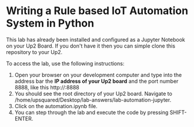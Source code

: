 # Writing a Rule based IoT Automation System in Python

This lab has already been installed and configured as a Jupyter Notebook on your Up2 Board.  If you don't have it then you can simple clone this repository to your Up2.

To access the lab, use the following instructions:

1. Open your browser on your development computer and type into the address bar the **IP address of your Up2 board** and the port number 8888, like this http://<your IP address>:8888
2. You should see the root directory of your Up2 board. Navigate to /home/upsquared/Desktop/lab-answers/lab-automation-jupyter.
3. Click on the automation.ipynb file.
4. You can step through the lab and execute the code by pressing SHIFT-ENTER.
